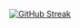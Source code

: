 <p align="center">
  <a href="https://git.io/streak-stats"><img src="https://streak-stats.demolab.com?user=satymbayevtimur&theme=dark&hide_border=true&border_radius=20&card_width=600&card_height=200" alt="GitHub Streak" /></a>
</p>
